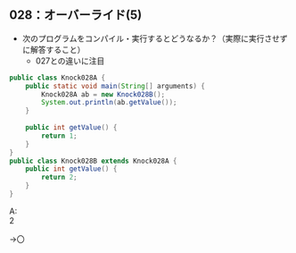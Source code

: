 ## 028：オーバーライド(5)
* 次のプログラムをコンパイル・実行するとどうなるか？（実際に実行させずに解答すること）
    * 027との違いに注目

```java
public class Knock028A {
    public static void main(String[] arguments) {
        Knock028A ab = new Knock028B();
        System.out.println(ab.getValue());
    }
    
    public int getValue() {
        return 1;
    }
}
public class Knock028B extends Knock028A {
    public int getValue() {
        return 2;
    }
}
```


A:  
2  

→〇